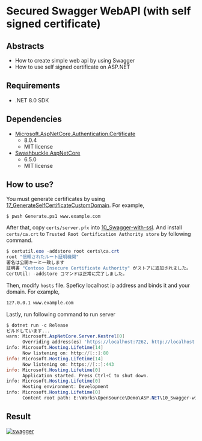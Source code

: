 # Secured Swagger WebAPI (with self signed certificate)

## Abstracts

* How to create simple web api by using Swagger
* How to use self signed certificate on ASP.NET

## Requirements

* .NET 8.0 SDK

## Dependencies

* [Microsoft.AspNetCore.Authentication.Certificate](https://github.com/dotnet/aspnetcore)
  * 8.0.4
  * MIT license
* [Swashbuckle.AspNetCore](https://github.com/domaindrivendev/Swashbuckle.AspNetCore)
  * 6.5.0
  * MIT license

## How to use?

You must generate certificates by using [17_GenerateSelfCertificateCustomDomain](../../Misc/17_GenerateSelfCertificateCustomDomain).
For example,

````pwoershell
$ pwsh Generate.ps1 www.example.com
````

After that, copy `certs/server.pfx` into [10_Swagger-with-ssl](10_Swagger-with-ssl).
And install `certs/ca.crt` to `Trusted Root Certification Authority store` by following command.

````powershell
$ certutil.exe -addstore root certs\ca.crt
root "信頼されたルート証明機関"
署名は公開キーと一致します
証明書 "Contoso Insecure Certificate Authority" がストアに追加されました。
CertUtil: -addstore コマンドは正常に完了しました。
````

Then, modify `hosts` file. Speficy localhost ip address and binds it and your domain.
For example,

````txt
127.0.0.1 www.example.com
````

Lastly, run following command to run server

````powershell
$ dotnet run -c Release
ビルドしています...
warn: Microsoft.AspNetCore.Server.Kestrel[0]
      Overriding address(es) 'https://localhost:7262, http://localhost:5287'. Binding to endpoints defined via IConfiguration and/or UseKestrel() instead.
info: Microsoft.Hosting.Lifetime[14]
      Now listening on: http://[::]:80
info: Microsoft.Hosting.Lifetime[14]
      Now listening on: https://[::]:443
info: Microsoft.Hosting.Lifetime[0]
      Application started. Press Ctrl+C to shut down.
info: Microsoft.Hosting.Lifetime[0]
      Hosting environment: Development
info: Microsoft.Hosting.Lifetime[0]
      Content root path: E:\Works\OpenSource\Demo\ASP.NET\10_Swagger-with-ssl\
````

## Result

[![swagger](./images/preview.png "swagger")](./images/preview.png)
